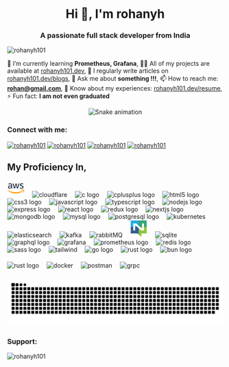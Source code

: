 
<h1 align="center">Hi 👋, I'm rohanyh</h1>
<h3 align="center">A passionate full stack developer from India</h3>

<p align="left">
  <img src="https://komarev.com/ghpvc/?username=rohanyh101&label=Profile%20views&color=0e75b6&style=flat" alt="rohanyh101" />
</p>

<!--
<p align="left">
  <a href="https://twitter.com/rohanyh101" target="_blank">
    <img src="https://img.shields.io/twitter/follow/rohanyh101?logo=twitter&style=for-the-badge" alt="rohanyh101" />
  </a>
</p>
-->

🌱 I’m currently learning **Prometheus, Grafana**, 👨‍💻 All of my projects are available at <a href="https://rohanyh101.dev" target="_blank">rohanyh101.dev</a>, 📝 I regularly write articles on <a href="https://rohanyh101.dev/blogs" target="_blank">rohanyh101.dev/blogs</a>, 💬 Ask me about **something !!!**, 📫 How to reach me: **rohan@gmail.com**, 📄 Know about my experiences: <a href="https://rohanyh101.dev/resume" target="_blank">rohanyh101.dev/resume</a>, ⚡ Fun fact: **I am not even graduated**

<p align="center">
  <img src="https://i.pinimg.com/originals/57/61/5b/57615b8c0092a66c1d4058b1692955cc.gif" alt="Snake animation" />
</p>


<h3 align="left">Connect with me:</h3>
<p align="left">
<a href="https://twitter.com/rohanyh101" target="blank"><img align="center" src="https://raw.githubusercontent.com/rahuldkjain/github-profile-readme-generator/master/src/images/icons/Social/twitter.svg" alt="rohanyh101" height="30" width="40" /></a>
<a href="https://linkedin.com/in/rohanyh101" target="blank"><img align="center" src="https://raw.githubusercontent.com/rahuldkjain/github-profile-readme-generator/master/src/images/icons/Social/linked-in-alt.svg" alt="rohanyh101" height="30" width="40" /></a>
<!-- <a href="https://fb.com/rohanyh101" target="blank"><img align="center" src="https://raw.githubusercontent.com/rahuldkjain/github-profile-readme-generator/master/src/images/icons/Social/facebook.svg" alt="rohanyh101" height="30" width="40" /></a> -->
<a href="https://instagram.com/rohanyh101" target="blank"><img align="center" src="https://raw.githubusercontent.com/rahuldkjain/github-profile-readme-generator/master/src/images/icons/Social/instagram.svg" alt="rohanyh101" height="30" width="40" /></a>
<!-- <a href="https://medium.com/@rohanyh101" target="blank"><img align="center" src="https://raw.githubusercontent.com/rahuldkjain/github-profile-readme-generator/master/src/images/icons/Social/medium.svg" alt="@rohanyh101" height="30" width="40" /></a> -->
<a href="https://www.youtube.com/c/rohanyh101" target="blank"><img align="center" src="https://raw.githubusercontent.com/rahuldkjain/github-profile-readme-generator/master/src/images/icons/Social/youtube.svg" alt="rohanyh101" height="30" width="40" /></a>
</p>
<!--
<h3 align="left">Languages and Tools:</h3>
<p align="left">
  <img src="https://raw.githubusercontent.com/devicons/devicon/master/icons/amazonwebservices/amazonwebservices-original-wordmark.svg" alt="aws" width="40" height="40"/>
<img src="https://raw.githubusercontent.com/devicons/devicon/master/icons/bootstrap/bootstrap-plain-wordmark.svg" alt="bootstrap" width="40" height="40"/>
<img src="https://raw.githubusercontent.com/devicons/devicon/master/icons/c/c-original.svg" alt="c" width="40" height="40"/>
<img src="https://www.vectorlogo.zone/logos/apache_cassandra/apache_cassandra-icon.svg" alt="cassandra" width="40" height="40"/>
<img src="https://raw.githubusercontent.com/devicons/devicon/master/icons/cplusplus/cplusplus-original.svg" alt="cplusplus" width="40" height="40"/>
<img src="https://raw.githubusercontent.com/devicons/devicon/master/icons/css3/css3-original-wordmark.svg" alt="css3" width="40" height="40"/>
<img src="https://github.com/rohanyh101/MyProfile/assets/120084118/7e88a969-a805-4a5d-9eac-69438071cfaf" alt="docker" width="45" height="45"/>
<img src="https://www.vectorlogo.zone/logos/elastic/elastic-icon.svg" alt="elasticsearch" width="40" height="40"/>
<img src="https://raw.githubusercontent.com/devicons/devicon/master/icons/express/express-original-wordmark.svg" alt="express" width="40" height="40"/>
<img src="https://www.vectorlogo.zone/logos/git-scm/git-scm-icon.svg" alt="git" width="40" height="40"/>
<img src="https://raw.githubusercontent.com/devicons/devicon/master/icons/go/go-original.svg" alt="go" width="40" height="40"/>
<img src="https://www.vectorlogo.zone/logos/grafana/grafana-icon.svg" alt="grafana" width="40" height="40"/>
<img src="https://www.vectorlogo.zone/logos/graphql/graphql-icon.svg" alt="graphql" width="40" height="40"/>
<img src="https://raw.githubusercontent.com/devicons/devicon/master/icons/html5/html5-original-wordmark.svg" alt="html5" width="40" height="40"/>
<img src="https://raw.githubusercontent.com/devicons/devicon/master/icons/javascript/javascript-original.svg" alt="javascript" width="40" height="40"/>
<img src="https://www.vectorlogo.zone/logos/jenkins/jenkins-icon.svg" alt="jenkins" width="40" height="40"/>
<img src="https://www.vectorlogo.zone/logos/apache_kafka/apache_kafka-icon.svg" alt="kafka" width="40" height="40"/>
<img src="https://raw.githubusercontent.com/devicons/devicon/master/icons/mongodb/mongodb-original-wordmark.svg" alt="mongodb" width="40" height="40"/>
<img src="https://raw.githubusercontent.com/devicons/devicon/master/icons/mysql/mysql-original-wordmark.svg" alt="mysql" width="40" height="40"/>
<img src="https://cdn.worldvectorlogo.com/logos/nextjs-2.svg" alt="nextjs" width="40" height="40"/>
<img src="https://raw.githubusercontent.com/devicons/devicon/master/icons/nodejs/nodejs-original-wordmark.svg" alt="nodejs" width="40" height="40"/>
<img src="https://raw.githubusercontent.com/devicons/devicon/master/icons/postgresql/postgresql-original-wordmark.svg" alt="postgresql" width="40" height="40"/>
<img src="https://www.vectorlogo.zone/logos/getpostman/getpostman-icon.svg" alt="postman" width="40" height="40"/>
<img src="https://www.vectorlogo.zone/logos/rabbitmq/rabbitmq-icon.svg" alt="rabbitMQ" width="40" height="40"/>
<img src="https://raw.githubusercontent.com/devicons/devicon/master/icons/react/react-original-wordmark.svg" alt="react" width="40" height="40"/>
<img src="https://raw.githubusercontent.com/devicons/devicon/master/icons/redis/redis-original-wordmark.svg" alt="redis" width="40" height="40"/>
<img src="https://raw.githubusercontent.com/devicons/devicon/master/icons/redux/redux-original.svg" alt="redux" width="40" height="40"/>
<img src="https://www.rust-lang.org/logos/rust-logo-512x512.png" alt="rust" width="40" height="40"/>
<img src="https://raw.githubusercontent.com/devicons/devicon/master/icons/sass/sass-original.svg" alt="sass" width="40" height="40"/>
<img src="https://www.vectorlogo.zone/logos/sqlite/sqlite-icon.svg" alt="sqlite" width="40" height="40"/>
<img src="https://www.vectorlogo.zone/logos/tailwindcss/tailwindcss-icon.svg" alt="tailwind" width="40" height="40"/>
<img src="https://raw.githubusercontent.com/devicons/devicon/master/icons/typescript/typescript-original.svg" alt="typescript" width="40" height="40"/>
</p>
-->

<h2 align="left">My Proficiency In,</h2>

<div align="left">
  <img src="https://raw.githubusercontent.com/devicons/devicon/master/icons/amazonwebservices/amazonwebservices-original-wordmark.svg" alt="aws" width="40" height="40"/>
  <img width="10" />
  <img src="https://upload.wikimedia.org/wikipedia/commons/9/94/Cloudflare_Logo.png" alt="cloudflare" width="40" height="40"/>
  <img width="10" />
  <img src="https://cdn.jsdelivr.net/gh/devicons/devicon/icons/c/c-plain.svg" height="40" alt="c logo"  />
  <img width="10" />
  <img src="https://cdn.jsdelivr.net/gh/devicons/devicon/icons/cplusplus/cplusplus-plain.svg" height="40" alt="cplusplus logo"  />
  <img width="10" />
  <img src="https://cdn.jsdelivr.net/gh/devicons/devicon/icons/html5/html5-plain-wordmark.svg" height="40" alt="html5 logo"  />
  <img width="10" />
  <img src="https://cdn.jsdelivr.net/gh/devicons/devicon/icons/css3/css3-plain-wordmark.svg" height="40" alt="css3 logo"  />
  <img width="10" />
  <img src="https://cdn.jsdelivr.net/gh/devicons/devicon/icons/javascript/javascript-plain.svg" height="40" alt="javascript logo"  />
  <img width="10" />
  <img src="https://cdn.jsdelivr.net/gh/devicons/devicon/icons/typescript/typescript-plain.svg" height="40" alt="typescript logo"  />
  <img width="10" />
  <img src="https://cdn.jsdelivr.net/gh/devicons/devicon/icons/nodejs/nodejs-plain-wordmark.svg" height="40" alt="nodejs logo"  />
  <img width="10" />
  <img src="https://skillicons.dev/icons?i=express" height="40" alt="express logo"  />
   <img width="10" />
  <img src="https://cdn.jsdelivr.net/gh/devicons/devicon/icons/react/react-original.svg" height="40" alt="react logo"  />
  <img width="10" />
  <img src="https://cdn.jsdelivr.net/gh/devicons/devicon/icons/redux/redux-original.svg" height="40" alt="redux logo"  />
  <img width="10" />
  <img src="https://cdn.jsdelivr.net/gh/devicons/devicon/icons/nextjs/nextjs-original.svg" height="40" alt="nextjs logo"  />
  <img width="10" />
  <img src="https://cdn.jsdelivr.net/gh/devicons/devicon/icons/mongodb/mongodb-original.svg" height="40" alt="mongodb logo"  />
  <img width="10" />
  <img src="https://cdn.jsdelivr.net/gh/devicons/devicon/icons/mysql/mysql-original-wordmark.svg" height="40" alt="mysql logo"  />
  <img width="10" />
  <img src="https://cdn.jsdelivr.net/gh/devicons/devicon/icons/postgresql/postgresql-original-wordmark.svg" height="40" alt="postgresql logo"  />
  <img width="10" />

  <img src="https://www.vectorlogo.zone/logos/kubernetes/kubernetes-icon.svg" alt="kubernetes" width="40" height="40"/>
  <img width="10" />

  <img src="https://www.vectorlogo.zone/logos/elastic/elastic-icon.svg" alt="elasticsearch" width="40" height="40"/>
  <img width="10" />

  <img src="https://devicon-website.vercel.app/api/apachekafka/original.svg?color=%23FFFFFF" alt="kafka" width="40" height="40" />
  <img width="10" />

  <img src="https://www.vectorlogo.zone/logos/rabbitmq/rabbitmq-icon.svg" alt="rabbitMQ" width="40" height="40"/>
  <img width="10" />

  <img src="https://raw.githubusercontent.com/docker-library/docs/ad703934a62fabf54452755c8486698ff6fc5cc2/nats/logo.png" alt="Nats" width="40" height="40"/>
  <img width="10" />
  
  <img src="https://www.vectorlogo.zone/logos/sqlite/sqlite-icon.svg" alt="sqlite" width="40" height="40"/>
  <img width="10" />
  
  <img src="https://cdn.jsdelivr.net/gh/devicons/devicon/icons/graphql/graphql-plain.svg" height="40" alt="graphql logo"  />
  <img width="10" />

  <img src="https://www.vectorlogo.zone/logos/grafana/grafana-icon.svg" alt="grafana" width="40" height="40"/>
  <img width="10" />

  <img src="https://cdn.jsdelivr.net/gh/devicons/devicon/icons/prometheus/prometheus-original.svg" height="40" alt="prometheus logo"  />
  <img width="10" />
  
  <img src="https://cdn.jsdelivr.net/gh/devicons/devicon/icons/redis/redis-original-wordmark.svg" height="40" alt="redis logo"  />
  <img width="10" />
  <img src="https://cdn.jsdelivr.net/gh/devicons/devicon/icons/sass/sass-original.svg" height="40" alt="sass logo"  />
  <img width="10" />
  <img src="https://www.vectorlogo.zone/logos/tailwindcss/tailwindcss-icon.svg" alt="tailwind" width="40" height="40"/>
  <img width="10" />
  <img src="https://cdn.jsdelivr.net/gh/devicons/devicon/icons/go/go-original-wordmark.svg" height="50" width="50" mt="20" alt="go logo"  />
  <img width="10" />
  <img src="https://www.rust-lang.org/logos/rust-logo-512x512.png" height="40" alt="rust logo"  />
  <img width="10" />

  <img src="https://seeklogo.com/images/B/bun-logo-A876328A1F-seeklogo.com.png" height="40" width="40" alt="bun logo"  />
  <img width="10" />

  <img src="https://avatars.githubusercontent.com/u/98495527?s=280&v=4" height="40" width="40" alt="rust logo"  />
  <img width="10" />
  
  <img src="https://github.com/rohanyh101/MyProfile/assets/120084118/7e88a969-a805-4a5d-9eac-69438071cfaf" alt="docker" width="45" height="45"/>
  <img width="10" />
  <img src="https://www.vectorlogo.zone/logos/getpostman/getpostman-icon.svg" alt="postman" width="37" height="37"/>
  <img width="10" />
  <img src="https://grpc.io/img/logos/grpc-logo.png" height="40" alt="grpc" style="margin-top: 20px;" />
</div>

###

<div align="center">
  <img src="https://raw.githubusercontent.com/Platane/snk/output/github-contribution-grid-snake.svg" alt="Snake animation" />
</div>

###

<h3 align="left">Support:</h3>
<p><a href="https://www.buymeacoffee.com/rohanyh101"> <img align="left" src="https://cdn.buymeacoffee.com/buttons/v2/default-yellow.png" height="50" width="210" alt="rohanyh101" /></a>
<!--   <a href="https://ko-fi.com/rohanyh101"> <img align="right" src="https://cdn.ko-fi.com/cdn/kofi3.png?v=3" height="50" width="210" alt="rohanyh101" /></a> -->
</p><br><be>

<!--<p><img align="center" src="https://github-readme-stats.vercel.app/api/top-langs?username=rohanyh101&show_icons=true&locale=en&layout=compact" alt="rohanyh101" /></p>
-->
<!--<p>&nbsp;<img align="center" src="https://github-readme-stats.vercel.app/api?username=rohanyh101&show_icons=true&locale=en" alt="rohanyh101" /></p>
-->
          
